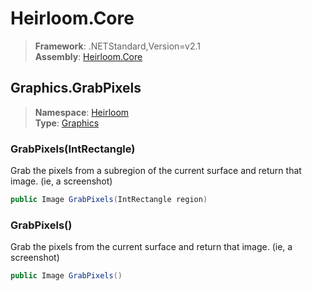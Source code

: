 # Heirloom.Core

> **Framework**: .NETStandard,Version=v2.1  
> **Assembly**: [Heirloom.Core][0]  

## Graphics.GrabPixels

> **Namespace**: [Heirloom][0]  
> **Type**: [Graphics][1]  

### GrabPixels(IntRectangle)

Grab the pixels from a subregion of the current surface and return that image. (ie, a screenshot)

```cs
public Image GrabPixels(IntRectangle region)
```

### GrabPixels()

Grab the pixels from the current surface and return that image. (ie, a screenshot)

```cs
public Image GrabPixels()
```

[0]: ../../../Heirloom.Core.md
[1]: ../Graphics.md
